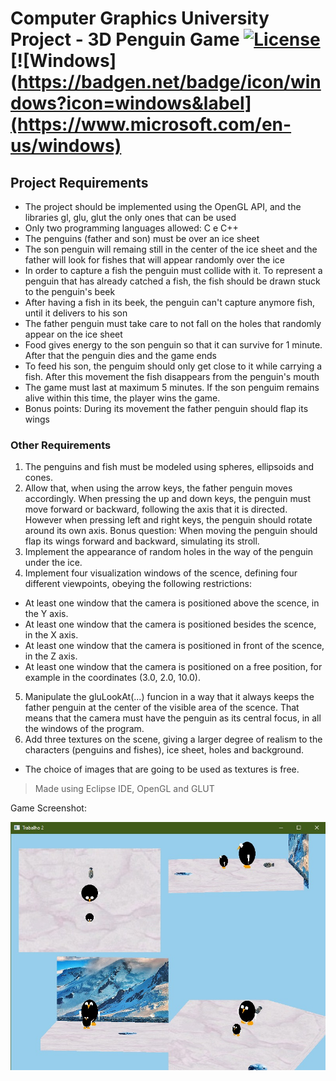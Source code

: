 # Computer Graphics University Project - 3D Penguin Game [![License](https://img.shields.io/badge/License-Apache%202.0-blue.svg)](https://opensource.org/licenses/Apache-2.0) [![Windows](https://badgen.net/badge/icon/windows?icon=windows&label](https://www.microsoft.com/en-us/windows)

## Project Requirements

- The project should be implemented using the OpenGL API, and the libraries gl, glu, glut the only ones that can be used
- Only two programming languages allowed: C e C++
- The penguins (father and son) must be over an ice sheet
- The son penguin will remaing still in the center of the ice sheet and the father will look for fishes that will appear randomly over the ice
- In order to capture a fish the penguin must collide with it. To represent a penguin that has already catched a fish, the fish should be drawn stuck to the penguin's beek
- After having a fish in its beek, the penguin can't capture anymore fish, until it delivers to his son
- The father penguin must take care to not fall on the holes that randomly appear on the ice sheet
- Food gives energy to the son penguin so that it can survive for 1 minute. After that the penguin dies and the game ends
- To feed his son, the penguim should only get close to it while carrying a fish. After this movement the fish disappears from the penguin's mouth
- The game must last at maximum 5 minutes. If the son penguim remains alive within this time, the player wins the game.
- Bonus points: During its movement the father penguin should flap its wings

### Other Requirements
1. The penguins and fish must be modeled using spheres, ellipsoids and cones.
2. Allow that, when using the arrow keys, the father penguin moves accordingly. When pressing the up and down keys, the penguin must move forward or backward, following the axis that it is directed. However when pressing left and right keys, the penguin should rotate around its own axis. Bonus question: When moving the penguin should flap its wings forward and backward, simulating its stroll.
3. Implement the appearance of random holes in the way of the penguin under the ice.
4. Implement four visualization windows of the scence, defining four different viewpoints, obeying the following restrictions:
- At least one window that the camera is positioned above the scence, in the Y axis.
- At least one window that the camera is positioned besides the scence, in the X axis.
- At least one window that the camera is positioned in front of the scence, in the Z axis.
- At least one window that the camera is positioned on a free position, for example in the coordinates (3.0, 2.0, 10.0).
5. Manipulate the gluLookAt(...) funcion in a way that it always keeps the father penguin at the center of the visible area of the scence. That means that the camera must have the penguin as its central focus, in all the windows of the program.
6. Add three textures on the scene, giving a larger degree of realism to the characters (penguins and fishes), ice sheet, holes and background.
- The choice of images that are going to be used as textures is free.

> Made using Eclipse IDE, OpenGL and GLUT

Game Screenshot:

![Screen](https://github.com/renanbaqui/cg2/blob/main/CG2.jpeg)
